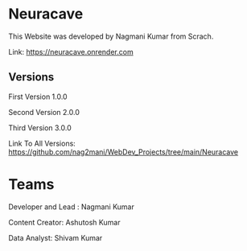 # Neuracave
This Website was developed by Nagmani Kumar from Scrach.

 Link: https://neuracave.onrender.com


## Versions

First Version 1.0.0

Second Version 2.0.0

Third Version 3.0.0

Link To All Versions: https://github.com/nag2mani/WebDev_Projects/tree/main/Neuracave

# Teams
Developer and Lead : Nagmani Kumar

Content Creator: Ashutosh Kumar

Data Analyst: Shivam Kumar

